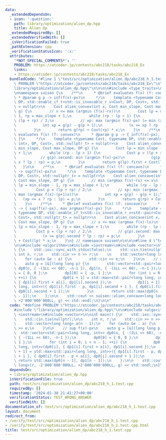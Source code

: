 ```yaml
---
data:
  _extendedDependsOn:
  - icon: ':question:'
    path: library/optimization/alien_dp.hpp
    title: Alien Dp
  _extendedRequiredBy: []
  _extendedVerifiedWith: []
  _isVerificationFailed: true
  _pathExtension: cpp
  _verificationStatusIcon: ':x:'
  attributes:
    '*NOT_SPECIAL_COMMENTS*': ''
    PROBLEM: https://atcoder.jp/contests/abc218/tasks/abc218_Ex
    links:
    - https://atcoder.jp/contests/abc218/tasks/abc218_Ex
  bundledCode: "#line 1 \"test/src/optimization/alien_dp/abc218_h_1.test.cpp\"\n#define\
    \ PROBLEM \"https://atcoder.jp/contests/abc218/tasks/abc218_Ex\"\n\n#line 1 \"\
    library/optimization/alien_dp.hpp\"\n\n\n\n#include <type_traits>\n#include <utility>\n\
    \nnamespace suisen {\n    /**\n     * @brief evaluates f(x) (f: convex)\n    \
    \ * @param g p -> inf(f(x)-px)\n     */\n    template <typename Cost, typename\
    \ DP, std::enable_if_t<std::is_invocable_r_v<Cost, DP, Cost>, std::nullptr_t>\
    \ = nullptr>\n    Cost alien_convex(int x, Cost min_slope, Cost max_slope, DP\
    \ g) {\n        // x <= max (argmin (f(x)-rx))\n        Cost lp = min_slope -\
    \ 1, rp = max_slope + 1;\n        while (rp - lp > 1) {\n            Cost p =\
    \ (lp + rp) / 2;\n            // xp: max (argmin f(x)-px) (= min (argmin f(x)-(p+1)x))\n\
    \            int xp = g(p) - g(p + 1);\n            (x <= xp ? rp : lp) = p;\n\
    \        }\n        return g(rp) + Cost(rp) * x;\n    }\n    /**\n     * @brief\
    \ evaluates f(x) (f: convex)\n     * @param g p -> { inf(f(x)-px), min argmin(f(x)-px)\
    \ }\n     */\n    template <typename Cost, typename DP, std::enable_if_t<std::is_invocable_r_v<std::pair<Cost,\
    \ int>, DP, Cost>, std::nullptr_t> = nullptr>\n    Cost alien_convex(int x, Cost\
    \ min_slope, Cost max_slope, DP g) {\n        Cost lp = min_slope - 1, rp = max_slope\
    \ + 1;\n        while (rp - lp > 1) {\n            Cost p = (lp + rp) / 2;\n \
    \           // g(p).second: min (argmin f(x)-px)\n            (g(p).second <=\
    \ x ? lp : rp) = p;\n        }\n        return g(lp).first + Cost(lp) * x;\n \
    \   }\n\n    /**\n     * @brief evaluates f(x) (f: concave)\n     * @param g p\
    \ -> sup(f(x)-px)\n     */\n    template <typename Cost, typename DP, std::enable_if_t<std::is_invocable_r_v<Cost,\
    \ DP, Cost>, std::nullptr_t> = nullptr>\n    Cost alien_concave(int x, Cost min_slope,\
    \ Cost max_slope, DP g) {\n        // min (argmax f(x)-rx) <= x\n        Cost\
    \ lp = min_slope - 1, rp = max_slope + 1;\n        while (rp - lp > 1) {\n   \
    \         Cost p = (lp + rp) / 2;\n            // xp: min (argmax f(x)-px) (=\
    \ max (argmax f(x)-(p+1)x))\n            int xp = g(p) - g(p + 1);\n         \
    \   (xp <= x ? rp : lp) = p;\n        }\n        return g(rp) + Cost(rp) * x;\n\
    \    }\n    /**\n     * @brief evaluates f(x) (f: concave)\n     * @param g p\
    \ -> { sup(f(x)-px), max argmax(f(x)-px) }\n     */\n    template <typename Cost,\
    \ typename DP, std::enable_if_t<std::is_invocable_r_v<std::pair<Cost, int>, DP,\
    \ Cost>, std::nullptr_t> = nullptr>\n    Cost alien_concave(int x, Cost min_slope,\
    \ Cost max_slope, DP g) {\n        // x <= max (argmax f(x)-lx)\n        Cost\
    \ lp = min_slope - 1, rp = max_slope + 1;\n        while (rp - lp > 1) {\n   \
    \         Cost p = (lp + rp) / 2;\n            // g(p).second: max (argmax f(x)-px)\n\
    \            (x <= g(p).second ? lp : rp) = p;\n        }\n        return g(lp).first\
    \ + Cost(lp) * x;\n    }\n} // namespace suisen\n\n\n\n#line 4 \"test/src/optimization/alien_dp/abc218_h_1.test.cpp\"\
    \n\n#include <algorithm>\n#include <iostream>\n#include <vector>\n\nint main()\
    \ {\n    std::ios::sync_with_stdio(false);\n    std::cin.tie(nullptr);\n\n   \
    \ int n, r;\n    std::cin >> n >> r;\n    \n    std::vector<long long> a(n - 1);\n\
    \    for (auto &e : a) {\n        std::cin >> e;\n    }\n\n    // sup f(x)-px\n\
    \    auto g = [&](long long p) {\n        std::vector<std::pair<long long, int>>\
    \ dp0(n, { -(1LL << 60), -n-1 }), dp1(n, { -(1LL << 60), -n-1 });\n        dp0[0]\
    \ = { 0, 0 };\n        dp1[0] = { -p, 1 };\n        for (int i = 0; i < n - 1;\
    \ ++i) {\n            dp0[i + 1] = std::max<std::pair<long long, int>>(dp0[i],\
    \ { dp1[i].first + a[i], dp1[i].second });\n            dp1[i + 1] = std::max<std::pair<long\
    \ long, int>>({ dp1[i].first - p, dp1[i].second + 1 }, { dp0[i].first - p + a[i],\
    \ dp0[i].second + 1 });\n        }\n        return std::max(dp0[n - 1], dp1[n\
    \ - 1]);\n    };\n\n    std::cout << suisen::alien_concave<long long>(r, -2'000'000'000LL,\
    \ +2'000'000'000LL, g) << std::endl;\n}\n\n"
  code: "#define PROBLEM \"https://atcoder.jp/contests/abc218/tasks/abc218_Ex\"\n\n\
    #include \"library/optimization/alien_dp.hpp\"\n\n#include <algorithm>\n#include\
    \ <iostream>\n#include <vector>\n\nint main() {\n    std::ios::sync_with_stdio(false);\n\
    \    std::cin.tie(nullptr);\n\n    int n, r;\n    std::cin >> n >> r;\n    \n\
    \    std::vector<long long> a(n - 1);\n    for (auto &e : a) {\n        std::cin\
    \ >> e;\n    }\n\n    // sup f(x)-px\n    auto g = [&](long long p) {\n      \
    \  std::vector<std::pair<long long, int>> dp0(n, { -(1LL << 60), -n-1 }), dp1(n,\
    \ { -(1LL << 60), -n-1 });\n        dp0[0] = { 0, 0 };\n        dp1[0] = { -p,\
    \ 1 };\n        for (int i = 0; i < n - 1; ++i) {\n            dp0[i + 1] = std::max<std::pair<long\
    \ long, int>>(dp0[i], { dp1[i].first + a[i], dp1[i].second });\n            dp1[i\
    \ + 1] = std::max<std::pair<long long, int>>({ dp1[i].first - p, dp1[i].second\
    \ + 1 }, { dp0[i].first - p + a[i], dp0[i].second + 1 });\n        }\n       \
    \ return std::max(dp0[n - 1], dp1[n - 1]);\n    };\n\n    std::cout << suisen::alien_concave<long\
    \ long>(r, -2'000'000'000LL, +2'000'000'000LL, g) << std::endl;\n}\n\n"
  dependsOn:
  - library/optimization/alien_dp.hpp
  isVerificationFile: true
  path: test/src/optimization/alien_dp/abc218_h_1.test.cpp
  requiredBy: []
  timestamp: '2024-01-30 21:41:27+09:00'
  verificationStatus: TEST_WRONG_ANSWER
  verifiedWith: []
documentation_of: test/src/optimization/alien_dp/abc218_h_1.test.cpp
layout: document
redirect_from:
- /verify/test/src/optimization/alien_dp/abc218_h_1.test.cpp
- /verify/test/src/optimization/alien_dp/abc218_h_1.test.cpp.html
title: test/src/optimization/alien_dp/abc218_h_1.test.cpp
---
```

